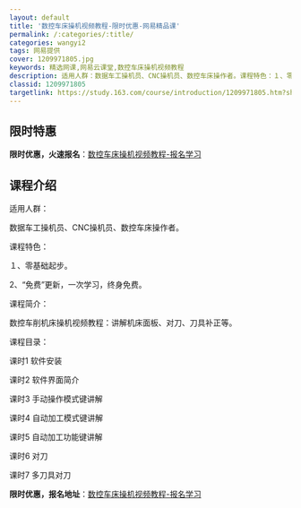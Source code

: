 ```yaml
---
layout: default
title: '数控车床操机视频教程-限时优惠-网易精品课'
permalink: /:categories/:title/
categories: wangyi2
tags: 网易提供
cover: 1209971805.jpg
keywords: 精选网课,网易云课堂,数控车床操机视频教程
description: 适用人群：数据车工操机员、CNC操机员、数控车床操作者。课程特色：１、零基础起步。2、“免费”更新，一次学习，终身免费。
classid: 1209971805
targetlink: https://study.163.com/course/introduction/1209971805.htm?share=1&shareId=1025206652&utm_campaign=share&utm_medium=iphoneShare&utm_source=&utm_u=1025206652
---
```


## 限时特惠

**限时优惠，火速报名**：[数控车床操机视频教程-报名学习](https://study.163.com/course/introduction/1209971805.htm?share=1&shareId=1025206652&utm_campaign=share&utm_medium=iphoneShare&utm_source=&utm_u=1025206652)

## 课程介绍

适用人群：

数据车工操机员、CNC操机员、数控车床操作者。



课程特色：

１、零基础起步。

 2、“免费”更新，一次学习，终身免费。



课程简介：

数控车削机床操机视频教程：讲解机床面板、对刀、刀具补正等。



课程目录：

课时1 软件安装

课时2 软件界面简介

课时3 手动操作模式键讲解

课时4 自动加工模式键讲解

课时5 自动加工功能键讲解

课时6 对刀

课时7 多刀具对刀

**限时优惠，报名地址**：[数控车床操机视频教程-报名学习](https://study.163.com/course/introduction/1209971805.htm?share=1&shareId=1025206652&utm_campaign=share&utm_medium=iphoneShare&utm_source=&utm_u=1025206652)

